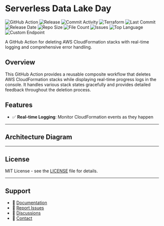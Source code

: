 # Serverless Data Lake Day

![GitHub Action](https://img.shields.io/badge/GitHub-Action-blue?logo=github)&nbsp;![Release](https://github.com/subhamay-bhattacharyya/4602-data-lake-tf/actions/workflows/release.yaml/badge.svg)&nbsp;![Commit Activity](https://img.shields.io/github/commit-activity/t/subhamay-bhattacharyya/4602-data-lake-tf)&nbsp;![Terraform](https://img.shields.io/badge/AWS-Terraform-orange?logo=amazonaws)&nbsp;![Last Commit](https://img.shields.io/github/last-commit/subhamay-bhattacharyya/4602-data-lake-tf)&nbsp;![Release Date](https://img.shields.io/github/release-date/subhamay-bhattacharyya/4602-data-lake-tf)&nbsp;![Repo Size](https://img.shields.io/github/repo-size/subhamay-bhattacharyya/4602-data-lake-tf)&nbsp;![File Count](https://img.shields.io/github/directory-file-count/subhamay-bhattacharyya/4602-data-lake-tf)&nbsp;![Issues](https://img.shields.io/github/issues/subhamay-bhattacharyya/4602-data-lake-tf)&nbsp;![Top Language](https://img.shields.io/github/languages/top/subhamay-bhattacharyya/4602-data-lake-tf)&nbsp;![Custom Endpoint](https://img.shields.io/endpoint?url=https://gist.githubusercontent.com/bsubhamay/b5262db3145724dc79c847a2b11ed5c5/raw/4602-data-lake-tf.json?)


A GitHub Action for deleting AWS CloudFormation stacks with real-time logging and comprehensive error handling.

## Overview

This GitHub Action provides a reusable composite workflow that deletes AWS CloudFormation stacks while displaying real-time progress logs in the console. It handles various stack states gracefully and provides detailed feedback throughout the deletion process.

## Features

- ✅ **Real-time Logging**: Monitor CloudFormation events as they happen

---

## Architecture Diagram


---

## License

MIT License - see the [LICENSE](LICENSE) file for details.

---

## Support

- 📖 [Documentation](https://github.com/subhamay-bhattacharyya/4602-data-lake-tf/wiki)
- 🐛 [Report Issues](https://github.com/subhamay-bhattacharyya/4602-data-lake-tf/issues)
- 💬 [Discussions](https://github.com/subhamay-bhattacharyya/4602-data-lake-tf/discussions)
- 📧 [Contact](mailto:support@subhamay.aws@gmail.com)